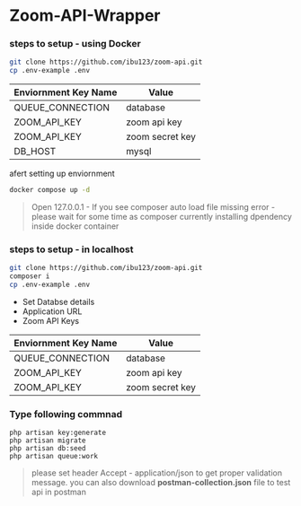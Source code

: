 # Zoom-API-Wrapper
### steps to setup - using Docker
```sh
git clone https://github.com/ibu123/zoom-api.git
cp .env-example .env
```

| Enviornment Key Name | Value |
| ------ | ------ |
| QUEUE_CONNECTION | database|
| ZOOM_API_KEY | zoom api key |
| ZOOM_API_KEY | zoom secret key |
| DB_HOST | mysql


afert setting up enviornment
```sh
docker compose up -d
```

> Open 127.0.0.1 - If you see composer auto load file missing error - please wait for some time as composer currently installing dpendency inside docker container


### steps to setup - in localhost

```sh
git clone https://github.com/ibu123/zoom-api.git
composer i
cp .env-example .env
```

- Set Databse details
- Application URL
- Zoom API Keys

| Enviornment Key Name | Value |
| ------ | ------ |
| QUEUE_CONNECTION | database|
| ZOOM_API_KEY | zoom api key |
| ZOOM_API_KEY | zoom secret key |

### Type following commnad

```
php artisan key:generate
php artisan migrate
php artisan db:seed
php artisan queue:work
```
> please set header Accept - application/json to get proper validation message.
> you can also download **postman-collection.json** file to test api in postman
